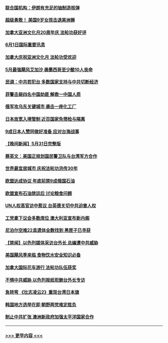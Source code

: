 #### [联合国机构：伊朗有充足的铀制造核弹](../pages/prog202/a103443909.md?t=06012001) 
#### [超级勇敢！ 美国9岁女孩击退美洲狮](../pages/prog202/a103443900.md?t=06012001) 
#### [加拿大亚洲文化月20周年庆 法轮功获好评](../pages/prog202/a103443870.md?t=06012001) 
#### [6月1日国际重要讯息](../pages/prog202/a103443861.md?t=06012001) 
#### [加拿大庆祝亚洲文化月 法轮功受欢迎](../pages/prog202/a103443127.md?t=06012001) 
#### [5月最强飓风艾加沙 袭墨西哥至少酿10人丧命](../pages/prog202/a103443829.md?t=06012001) 
#### [民调：中共若犯台 多数国家支持与中共切断经济](../pages/prog202/a103443805.md?t=06012001) 
#### [菲警击毙四名中国劫匪 解救一中国人质](../pages/prog202/a103443783.md?t=06012001) 
#### [俄军攻乌东关键城市 袭击一座化工厂](../pages/prog202/a103443761.md?t=06012001) 
#### [日本放宽入境管制 近百国家免筛检与隔离](../pages/prog202/a103443636.md?t=06012001) 
#### [9成日本人赞同做好准备 应对台海战事](../pages/prog202/a103443635.md?t=06012001) 
#### [【晚间新闻】5月31日完整版](../pages/prog202/a103443598.md?t=06012001) 
#### [蔡英文：美国正规划国民警卫队与台湾军方合作](../pages/prog202/a103443545.md?t=06012001) 
#### [世界最宜居城市 庆祝法轮功洪传30年](../pages/prog202/a103443362.md?t=06012001) 
#### [欧盟达成协议 年底前禁9成俄国石油](../pages/prog202/a103443358.md?t=06012001) 
#### [欧盟宣布石油禁运后 讨论粮食问题](../pages/prog202/a103443360.md?t=06012001) 
#### [UN人权高官访中惹议 台英德关切中共迫害人权](../pages/prog202/a103443349.md?t=06012001) 
#### [工党拿下议会多数席位 澳大利亚宣布新内阁](../pages/prog202/a103443348.md?t=06012001) 
#### [尼泊尔空难22具遗体全数找到 黑匣子已寻获](../pages/prog202/a103443346.md?t=06012001) 
#### [【禁闻】以色列媒体采访台外长 总编遭中共威胁](../pages/prog202/a103443226.md?t=06012001) 
#### [美国飓风季来临 食物饮水安全知识必备](../pages/prog202/a103443028.md?t=06012001) 
#### [加拿大国际花车游行 法轮功队伍获奖](../pages/prog202/a103442983.md?t=06012001) 
#### [不惧中共威胁 以色列报纸拒删台外长专访](../pages/prog202/a103443012.md?t=06012001) 
#### [急转弯 《壮志凌云2》重现台湾日本旗](../pages/prog202/a103443001.md?t=06012001) 
#### [韩国地方选举在即 朝野两党难定胜负](../pages/prog202/a103442979.md?t=06012001) 
#### [制止中共扩张 澳洲新政府加强太平洋国家合作](../pages/prog202/a103442977.md?t=06012001) 

----
#### [ >>> 更早内容 <<< ](../indexes/prog202-earlier.md)
